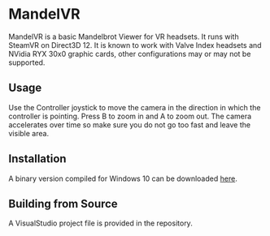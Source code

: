 # MandelVR

MandelVR is a basic Mandelbrot Viewer for VR headsets. It runs with SteamVR on Direct3D 12. 
It is known to work with Valve Index headsets and NVidia RYX 30x0 graphic cards, 
other configurations may or may not be supported.

## Usage

Use the Controller joystick to move the camera in the direction in which the controller
is pointing. Press B to zoom in and A to zoom out. The camera accelerates over time so
make sure you do not go too fast and leave the visible area.

## Installation

A binary version compiled for Windows 10 can be downloaded [here](https://github.com/8too/MandelVR/tree/binaries/MandelVR.zip).

## Building from Source

A VisualStudio project file is provided in the repository. 
